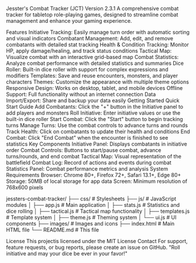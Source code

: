 Jesster's Combat Tracker (JCT)
Version 2.3.1
A comprehensive combat tracker for tabletop role-playing games, designed to streamline combat management and enhance your gaming experience.

Features
Initiative Tracking: Easily manage turn order with automatic sorting and visual indicators
Combatant Management: Add, edit, and remove combatants with detailed stat tracking
Health & Condition Tracking: Monitor HP, apply damage/healing, and track status conditions
Tactical Map: Visualize combat with an interactive grid-based map
Combat Statistics: Analyze combat performance with detailed statistics and summaries
Dice Roller: Built-in dice roller with support for complex expressions and modifiers
Templates: Save and reuse encounters, monsters, and player characters
Themes: Customize the appearance with multiple theme options
Responsive Design: Works on desktop, tablet, and mobile devices
Offline Support: Full functionality without an internet connection
Data Import/Export: Share and backup your data easily
Getting Started
Quick Start Guide
Add Combatants: Click the "+" button in the Initiative panel to add players and monsters
Roll Initiative: Enter initiative values or use the built-in dice roller
Start Combat: Click the "Start" button to begin tracking turns
Manage Turns: Use the combat controls to advance turns and rounds
Track Health: Click on combatants to update their health and conditions
End Combat: Click "End Combat" when the encounter is finished to see statistics
Key Components
Initiative Panel: Displays combatants in initiative order
Combat Controls: Buttons to start/pause combat, advance turns/rounds, and end combat
Tactical Map: Visual representation of the battlefield
Combat Log: Record of actions and events during combat
Statistics Panel: Combat performance metrics and analysis
System Requirements
Browser: Chrome 80+, Firefox 72+, Safari 13.1+, Edge 80+
Storage: 50MB of local storage for app data
Screen: Minimum resolution of 768x600 pixels

jessters-combat-tracker/
├── css/                  # Stylesheets
├── js/                   # JavaScript modules
│   ├── app.js            # Main application
│   ├── stats.js          # Statistics and dice rolling
│   ├── tactical.js       # Tactical map functionality
│   ├── templates.js      # Template system
│   ├── theme.js          # Theming system
│   └── ui.js             # UI components
├── images/               # Images and icons
├── index.html            # Main HTML file
└── README.md             # This file

License
This projectis licensed under the MIT License
Contact
For support, feature requests, or bug reports, please create an issue on GitHub.
"Roll initiative and may your dice be ever in your favor!"

